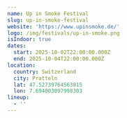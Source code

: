 ```yaml
---
name: Up in Smoke Festival
slug: up-in-smoke-festival
website: 'https://www.upinsmoke.de/'
logo: /img/festivals/up-in-smoke.png
isIndoor: true
dates:
  start: 2025-10-02T22:00:00.000Z
  end: 2025-10-04T22:00:00.000Z
location:
  country: Switzerland
  city: Pratteln
  lat: 47.52739764563815
  lon: 7.694003097998303
lineup:
  - ''
---
```


